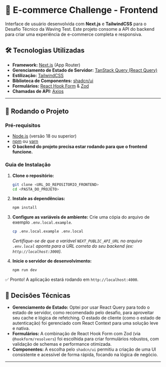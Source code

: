 # 🎨 E-commerce Challenge - Frontend

Interface de usuário desenvolvida com **Next.js** e **TailwindCSS** para o Desafio Técnico da Waving Test.  Este projeto consome a API do backend para criar uma experiência de e-commerce completa e responsiva.

## 🛠️ Tecnologias Utilizadas

-   **Framework:** [Next.js](https://nextjs.org/) (App Router) 
-   **Gerenciamento de Estado de Servidor:** [TanStack Query (React Query)](https://tanstack.com/query/latest) 
-   **Estilização:** [TailwindCSS](https://tailwindcss.com/) 
-   **Biblioteca de Componentes:** [shadcn/ui](https://ui.shadcn.com/) 
-   **Formulários:** [React Hook Form](https://react-hook-form.com/) & [Zod](https://zod.dev/)
-   **Chamadas de API:** [Axios](https://axios-http.com/)

---

## 🏁 Rodando o Projeto

### Pré-requisitos
-   [Node.js](https://nodejs.org/) (versão 18 ou superior)
-   [npm](https://www.npmjs.com/) ou [yarn](https://yarnpkg.com/)
-   **O backend do projeto precisa estar rodando para que o frontend funcione.**

### Guia de Instalação

1.  **Clone o repositório:**
    ```bash
    git clone <URL_DO_REPOSITORIO_FRONTEND>
    cd <PASTA_DO_PROJETO>
    ```

2.  **Instale as dependências:**
    ```bash
    npm install
    ```

3.  **Configure as variáveis de ambiente:**
    Crie uma cópia do arquivo de exemplo `.env.local.example`.
    ```bash
    cp .env.local.example .env.local
    ```
    *Certifique-se de que a variável `NEXT_PUBLIC_API_URL` no arquivo `.env.local` aponta para a URL correta do seu backend (ex: `http://localhost:3000`).*

4.  **Inicie o servidor de desenvolvimento:**
    ```bash
    npm run dev
    ```

✅ Pronto! A aplicação estará rodando em `http://localhost:4000`.

## 🧠 Decisões Técnicas

-   **Gerenciamento de Estado:** Optei por usar React Query para todo o estado de servidor, como recomendado pelo desafio, para aproveitar seu cache e lógica de refetching. O estado de cliente (como o estado de autenticação) foi gerenciado com React Context para uma solução leve e nativa.
-   **Formulários:** A combinação de React Hook Form com Zod (via `@hookform/resolvers`) foi escolhida para criar formulários robustos, com validação de schemas e performance otimizada.
-   **Componentes:** A escolha pelo `shadcn/ui` permitiu a criação de uma UI consistente e acessível de forma rápida, focando na lógica de negócio.
---
